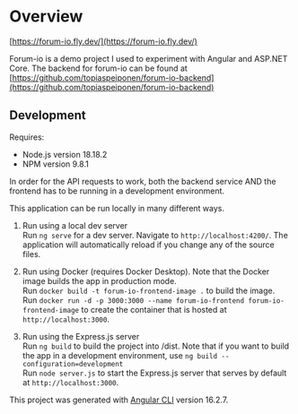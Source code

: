 # Overview

[https://forum-io.fly.dev/](https://forum-io.fly.dev/)

Forum-io is a demo project I used to experiment with Angular and ASP.NET Core. The backend for forum-io can be found at [https://github.com/topiaspeiponen/forum-io-backend](https://github.com/topiaspeiponen/forum-io-backend)

## Development

Requires:<br>
- Node.js version 18.18.2<br>
- NPM version 9.8.1<br>

In order for the API requests to work, both the backend service AND the frontend has to be running in a development environment.

This application can be run locally in many different ways.<br>
1. Run using a local dev server<br>
Run `ng serve` for a dev server. Navigate to `http://localhost:4200/`. The application will automatically reload if you change any of the source files.<br>

2. Run using Docker (requires Docker Desktop). Note that the Docker image builds the app in production mode.<br>
Run `docker build -t forum-io-frontend-image .` to build the image.<br>
Run `docker run -d -p 3000:3000 --name forum-io-frontend forum-io-frontend-image` to create the container that is hosted at `http://localhost:3000`.

3. Run using the Express.js server<br>
Run `ng build` to build the project into /dist. Note that if you want to build the app in a development environment, use `ng build --configuration=development`<br>
Run `node server.js` to start the Express.js server that serves by default at `http://localhost:3000`.

This project was generated with [Angular CLI](https://github.com/angular/angular-cli) version 16.2.7.
